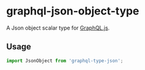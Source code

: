 # graphql-json-object-type
A Json object scalar type for [GraphQL.js](https://github.com/graphql/graphql-js).

## Usage

```js
import JsonObject from 'graphql-type-json';
```